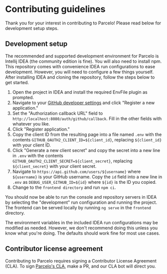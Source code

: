 <!--
Copyright 2024 Logan Magee

SPDX-License-Identifier: AGPL-3.0-only
-->

# Contributing guidelines

Thank you for your interest in contributing to Parcelo! Please read below for development setup
steps.

## Development setup

The recommended and supported development environment for Parcelo is Intellij IDEA (the community
edition is fine). You will also need to install npm. This repository comes with convenience IDEA run
configurations to ease development. However, you will need to configure a few things yourself. After
installing IDEA and cloning the repository, follow the steps below to get started.

1. Open the project in IDEA and install the required EnvFile plugin as prompted.
2. Navigate to your [GitHub developer settings] and click "Register a new application."
3. Set the "Authorization callback URL" field to `http://localhost:8080/auth/github/callback`. Fill
   in the other fields with whatever you like.
4. Click "Register application."
5. Copy the client ID from the resulting page into a file named `.env` with the contents
   `GITHUB_OAUTH2_CLIENT_ID=${client_id}`, replacing `${client_id}` with your client ID.
6. Click "Generate a new client secret" and copy the secret into a new line in `.env` with the
   contents `GITHUB_OAUTH2_CLIENT_SECRET=${client_secret}`, replacing `${client_secret}` with your
   client secret.
7. Navigate to `https://api.github.com/users/${username}` where `${username}` is your GitHub
   username. Copy the `id` field into a new line in `.env` as `DEBUG_USER_GITHUB_ID=${id}` where
   `${id}` is the ID you copied.
8. Change to the `frontend directory` and run `npm ci`.

You should now be able to run the console and repository servers in IDEA by selecting the
"development" run configuration and running the project. The frontend can be served locally by
running `ng serve` in the `frontend` directory.

The environment variables in the included IDEA run configurations may be modified as needed.
However, we don't recommend doing this unless you know what you're doing. The defaults should work
fine for most use cases.

## Contributor license agreement

Contributing to Parcelo requires signing a Contributor License Agreement (CLA). To sign [Parcelo's
CLA], make a PR, and our CLA bot will direct you.

[GitHub developer settings]: https://github.com/settings/developers
[Parcelo's CLA]: https://gist.github.com/lberrymage/21603f43c6c018001e31d441125ad5de
